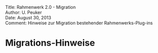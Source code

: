 Title:   Rahmenwerk 2.0 - Migration  
Author:  U. Peuker  
Date:    August 30, 2013  
Comment: Hinweise zur Migration bestehender Rahmenwerks-Plug-ins

Migrations-Hinweise
===================


